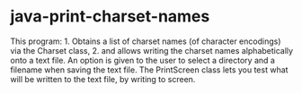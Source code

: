 # java-print-charset-names
This program: 1. Obtains a list of charset names (of character encodings) via the Charset class, 2. and allows writing the charset names alphabetically onto a text file. An option is given to the user to select a directory and a filename when saving the text file. The PrintScreen class lets you test what will be written to the text file, by writing to screen.
